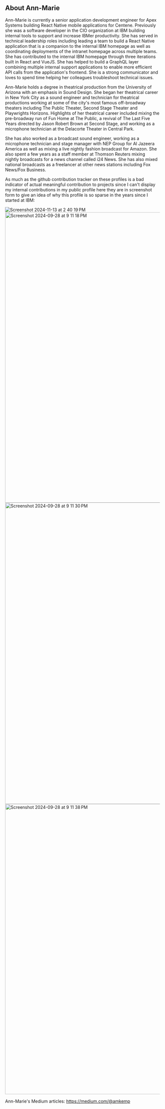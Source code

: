 ## About Ann-Marie

<!--
**Ann-MarieKemp/Ann-MarieKemp** is a ✨ _special_ ✨ repository because its `README.md` (this file) appears on your GitHub profile.

Here are some ideas to get you started:

- 🔭 I’m currently working on ...
- 🌱 I’m currently learning ...
- 👯 I’m looking to collaborate on ...
- 🤔 I’m looking for help with ...
- 💬 Ask me about ...
- 📫 How to reach me: ...
- 😄 Pronouns: ...
- ⚡ Fun fact: ...
-->

Ann-Marie is currently a senior application development engineer for Apex Systems building React Native mobile applications for Centene. Previously she was a software developer in the CIO organization at IBM building internal tools to support and increase IBMer productivity. She has served in technical leadership roles including leading a team to build a React Native application that is a companion to the internal IBM homepage as well as coordinating deployments of the intranet homepage across multiple teams. She has contributed to the internal IBM homepage through three iterations built in React and VueJS. She has helped to build a GraphQL layer combining multiple internal support applications to enable more efficient API calls from the application's frontend. She is a strong communicator and loves to spend time helping her colleagues troubleshoot technical issues. 

Ann-Marie holds a degree in theatrical production from the University of Arizona with an emphasis in Sound Design. She began her theatrical career in New York City as a sound engineer and technician for theatrical productions working at some of the city's most famous off-broadway theaters including The Public Theater, Second Stage Theater and Playwrights Horizons. Highlights of her theatrical career included mixing the pre-broadway run of Fun Home at The Public, a revival of The Last Five Years directed by Jason Robert Brown at Second Stage, and working as a microphone technician at the Delacorte Theater in Central Park. 

She has also worked as a broadcast sound engineer, working as a microphone technician and stage manager with NEP Group for Al Jazeera America as well as mixing a live nightly fashion broadcast for Amazon. She also spent a few years as a staff member at Thomson Reuters mixing nightly broadcasts for a news channel called i24 News. She has also mixed national broadcasts as a freelancer at other news stations including Fox News/Fox Business.

As much as the github contribution tracker on these profiles is a bad indicator of actual meaningful contribution to projects since I can't display my internal contributions in my public profile here they are in screenshot form to give an idea of why this profile is so sparse in the years since I started at IBM:

![Screenshot 2024-11-13 at 2 40 19 PM](https://github.com/user-attachments/assets/2c3fd8bc-c0f1-43f3-b7f7-91848434d8fd)
<img width="944" alt="Screenshot 2024-09-28 at 9 11 18 PM" src="https://github.com/user-attachments/assets/af0b0081-412a-404e-8e7e-6f2b85d6c6ac">
<img width="980" alt="Screenshot 2024-09-28 at 9 11 30 PM" src="https://github.com/user-attachments/assets/439aca70-3642-4867-963f-82e0f89be3e6">
<img width="944" alt="Screenshot 2024-09-28 at 9 11 38 PM" src="https://github.com/user-attachments/assets/d5534b63-0652-40c2-a77a-cfa5aa5e4433">

Ann-Marie's Medium articles: https://medium.com/@amkemp

